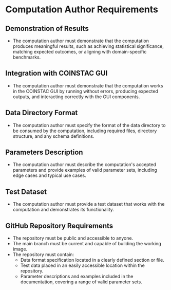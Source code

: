 # Computation Author Requirements

## Demonstration of Results
- The computation author must demonstrate that the computation produces meaningful results, such as achieving statistical significance, matching expected outcomes, or aligning with domain-specific benchmarks.

## Integration with COINSTAC GUI
- The computation author must demonstrate that the computation works in the COINSTAC GUI by running without errors, producing expected outputs, and interacting correctly with the GUI components.

## Data Directory Format
- The computation author must specify the format of the data directory to be consumed by the computation, including required files, directory structure, and any schema definitions.

## Parameters Description
- The computation author must describe the computation's accepted parameters and provide examples of valid parameter sets, including edge cases and typical use cases.

## Test Dataset
- The computation author must provide a test dataset that works with the computation and demonstrates its functionality.

## GitHub Repository Requirements
- The repository must be public and accessible to anyone.
- The main branch must be current and capable of building the working image.
- The repository must contain:
  - Data format specification located in a clearly defined section or file.
  - Test data placed in an easily accessible location within the repository.
  - Parameter descriptions and examples included in the documentation, covering a range of valid parameter sets.
